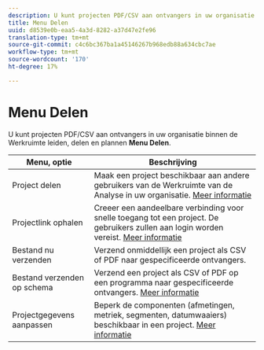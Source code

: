 ```yaml
---
description: U kunt projecten PDF/CSV aan ontvangers in uw organisatie leiden, delen en plannen.
title: Menu Delen
uuid: d8539e0b-eaa5-4a3d-8282-a37d47e2fe96
translation-type: tm+mt
source-git-commit: c4c6bc367ba1a45146267b968edb88a634cbc7ae
workflow-type: tm+mt
source-wordcount: '170'
ht-degree: 17%

---
```



# Menu Delen

U kunt projecten PDF/CSV aan ontvangers in uw organisatie binnen de Werkruimte leiden, delen en plannen **Menu Delen**.

| Menu, optie | Beschrijving |
|---|---|
| Project delen | Maak een project beschikbaar aan andere gebruikers van de Werkruimte van de Analyse in uw organisatie. [Meer informatie](https://docs.adobe.com/content/help/nl-NL/analytics/analyze/analysis-workspace/curate-share/share-projects.html) |
| Projectlink ophalen | Creeer een aandeelbare verbinding voor snelle toegang tot een project. De gebruikers zullen aan login worden vereist. [Meer informatie](https://docs.adobe.com/content/help/en/analytics/analyze/analysis-workspace/curate-share/shareable-links.html) |
| Bestand nu verzenden | Verzend onmiddellijk een project als CSV of PDF naar gespecificeerde ontvangers. |
| Bestand verzenden op schema | Verzend een project als CSV of PDF op een programma naar gespecificeerde ontvangers. [Meer informatie](https://docs.adobe.com/content/help/en/analytics/analyze/analysis-workspace/curate-share/t-schedule-report.html) |
| Projectgegevens aanpassen | Beperk de componenten (afmetingen, metriek, segmenten, datumwaaiers) beschikbaar in een project. [Meer informatie](https://docs.adobe.com/content/help/en/analytics/analyze/analysis-workspace/curate-share/curate.html) |
